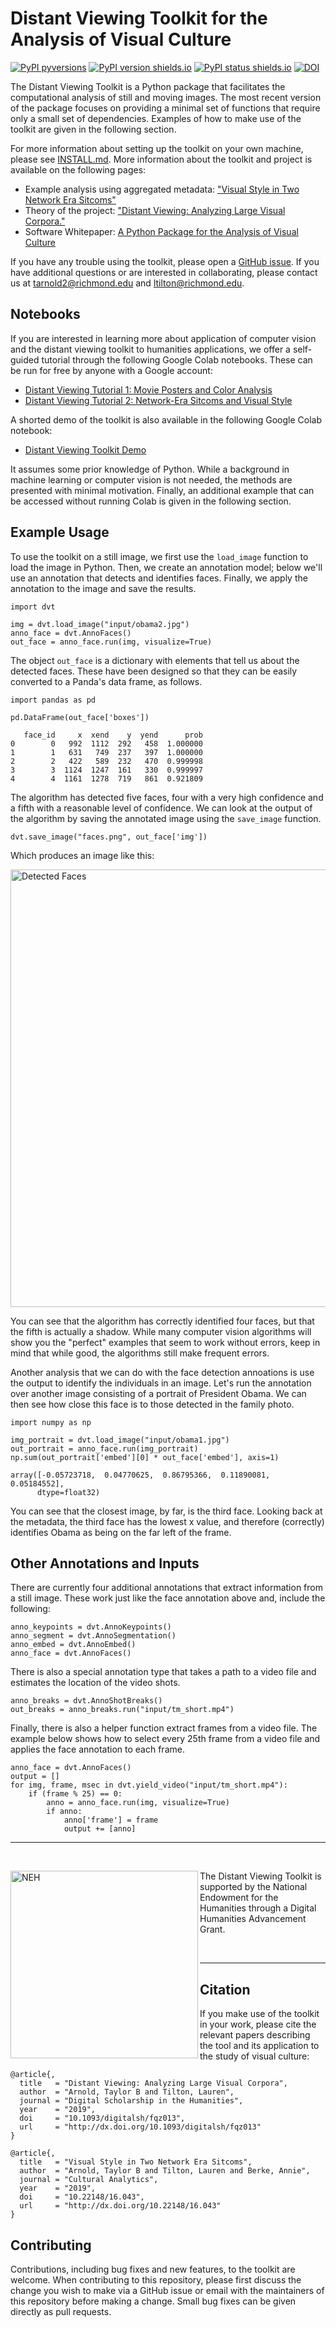 # Distant Viewing Toolkit for the Analysis of Visual Culture

[![PyPI pyversions](https://img.shields.io/pypi/pyversions/dvt.svg)](https://pypi.python.org/pypi/dvt/) [![PyPI version shields.io](https://img.shields.io/pypi/v/dvt.svg)](https://pypi.python.org/pypi/dvt/) [![PyPI status shields.io](https://img.shields.io/pypi/status/dvt)](https://pypi.python.org/pypi/dvt/) [![DOI](https://joss.theoj.org/papers/10.21105/joss.01800/status.svg)](https://doi.org/10.21105/joss.01800)

The Distant Viewing Toolkit is a Python package that facilitates the 
computational analysis of still and moving images. The most recent
version of the package focuses on providing a minimal set of functions
that require only a small set of dependencies. Examples of how to make
use of the toolkit are given in the following section.

For more information about setting up the toolkit on your own machine, please
see [INSTALL.md](INSTALL.md). More information about the toolkit and project is
available on the following pages:

* Example analysis using aggregated metadata: ["Visual Style in Two Network Era Sitcoms"](https://culturalanalytics.org/article/11045-visual-style-in-two-network-era-sitcoms)
* Theory of the project: ["Distant Viewing: Analyzing Large Visual Corpora."](https://doi.org/10.1093/llc/fqz013)
* Software Whitepaper: [A Python Package for the Analysis of Visual Culture](https://doi.org/10.21105/joss.01800)

If you have any trouble using the toolkit, please open a
[GitHub issue](https://github.com/distant-viewing/dvt/issues). If you
have additional questions or are interested in collaborating, please contact
us at tarnold2@richmond.edu and ltilton@richmond.edu.

## Notebooks

If you are interested in learning more about application of computer vision and
the distant viewing toolkit to humanities applications, we offer a self-guided
tutorial through the following Google Colab notebooks. These can be run for free
by anyone with a Google account:

- [Distant Viewing Tutorial 1: Movie Posters and Color Analysis](https://colab.research.google.com/drive/1qQKQw8qHsTG7mK7Rz-z8nBfl98QBMWGf?usp=sharing)
- [Distant Viewing Tutorial 2: Network-Era Sitcoms and Visual Style](https://colab.research.google.com/drive/1n7qWm47laCUJwg0-Rdx7pNw3dQWwuyxz?usp=sharing)

A shorted demo of the toolkit is also available in the following Google Colab notebook:

- [Distant Viewing Toolkit Demo](https://colab.research.google.com/drive/1diiI52reVk6QdAmYWcOqYZHpmNt5HNjV?usp=sharing)

It assumes some prior knowledge of Python. While a background in machine learning
or computer vision is not needed, the methods are presented with minimal motivation.
Finally, an additional example that can be accessed without running Colab is
given in the following section.

## Example Usage

To use the toolkit on a still image, we first use the `load_image`
function to load the image in Python. Then, we create an annotation
model; below we'll use an annotation that detects and identifies 
faces. Finally, we apply the annotation to the image and save the
results.

```{py}
import dvt

img = dvt.load_image("input/obama2.jpg")
anno_face = dvt.AnnoFaces()
out_face = anno_face.run(img, visualize=True)
```

The object `out_face` is a dictionary with elements that tell us
about the detected faces. These have been designed so that they
can be easily converted to a Panda's data frame, as follows.

```{py}
import pandas as pd

pd.DataFrame(out_face['boxes'])
```
```
   face_id     x  xend    y  yend      prob
0        0   992  1112  292   458  1.000000
1        1   631   749  237   397  1.000000
2        2   422   589  232   470  0.999998
3        3  1124  1247  161   330  0.999997
4        4  1161  1278  719   861  0.921809
```

The algorithm has detected five faces, four with a very high confidence
and a fifth with a reasonable level of confidence. We can look at the output
of the algorithm by saving the annotated image using the `save_image` function.

```{py}
dvt.save_image("faces.png", out_face['img'])
```

Which produces an image like this:

<img src=".images/faces.png" alt="Detected Faces" width="700px"/>

You can see that the algorithm has correctly identified four faces, but that
the fifth is actually a shadow. While many computer vision algorithms will show
you the "perfect" examples that seem to work without errors, keep in mind that
while good, the algorithms still make frequent errors.

Another analysis that we can do with the face detection annoations is use
the output to identify the individuals in an image. Let's run the annotation
over another image consisting of a portrait of President Obama. We can then
see how close this face is to those detected in the family photo.

```{py}
import numpy as np

img_portrait = dvt.load_image("input/obama1.jpg")
out_portrait = anno_face.run(img_portrait)
np.sum(out_portrait['embed'][0] * out_face['embed'], axis=1)
```
```
array([-0.05723718,  0.04770625,  0.86795366,  0.11890081,  0.05184552],
      dtype=float32)
```

You can see that the closest image, by far, is the third face. Looking back
at the metadata, the third face has the lowest x value, and therefore (correctly)
identifies Obama as being on the far left of the frame.

## Other Annotations and Inputs

There are currently four additional annotations that extract information from
a still image. These work just like the face annotation above and, include 
the following:

```{py}
anno_keypoints = dvt.AnnoKeypoints()
anno_segment = dvt.AnnoSegmentation()
anno_embed = dvt.AnnoEmbed()
anno_face = dvt.AnnoFaces()
```

There is also a special annotation type that takes a path to a video file and
estimates the location of the video shots.

```{py}
anno_breaks = dvt.AnnoShotBreaks()
out_breaks = anno_breaks.run("input/tm_short.mp4")
```

Finally, there is also a helper function extract frames from a video file. 
The example below shows how to select every 25th frame from a video file
and applies the face annotation to each frame.

```{py}
anno_face = dvt.AnnoFaces()
output = []
for img, frame, msec in dvt.yield_video("input/tm_short.mp4"):
    if (frame % 25) == 0:
        anno = anno_face.run(img, visualize=True)
        if anno:
            anno['frame'] = frame
            output += [anno]
```

------------------

<br>

<a href="https://www.neh.gov/" title="National Endowment for the Humanities"><img align="left" src=".images/neh_logo_horizlarge.jpg" alt="NEH" class="rpad" width="300px"></a> The Distant Viewing Toolkit is supported by the National Endowment for the Humanities through a Digital Humanities Advancement Grant.

<br>

------------------

## Citation

If you make use of the toolkit in your work, please cite the relevant papers
describing the tool and its application to the study of visual culture:

```
@article{,
  title   = "Distant Viewing: Analyzing Large Visual Corpora",
  author  = "Arnold, Taylor B and Tilton, Lauren",
  journal = "Digital Scholarship in the Humanities",
  year    = "2019",
  doi     = "10.1093/digitalsh/fqz013",
  url     = "http://dx.doi.org/10.1093/digitalsh/fqz013"
}
```

```
@article{,
  title   = "Visual Style in Two Network Era Sitcoms",
  author  = "Arnold, Taylor B and Tilton, Lauren and Berke, Annie",
  journal = "Cultural Analytics",
  year    = "2019",
  doi     = "10.22148/16.043",
  url     = "http://dx.doi.org/10.22148/16.043"
}
```

## Contributing

Contributions, including bug fixes and new features, to the toolkit are
welcome. When contributing to this repository, please first discuss the change
you wish to make via a GitHub issue or email with the maintainers of this
repository before making a change. Small bug fixes can be given directly
as pull requests.
